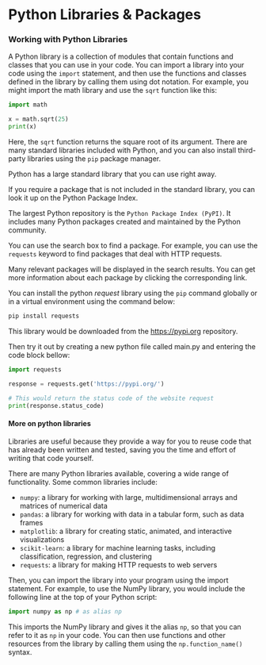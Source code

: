 # Python Libraries & Packages

### Working with Python Libraries

A Python library is a collection of modules that contain functions and classes that you can use in your code. You can import a library into your code using the `import` statement, and then use the functions and classes defined in the library by calling them using dot notation. For example, you might import the math library and use the `sqrt` function like this:

```python
import math

x = math.sqrt(25)
print(x)
```

Here, the `sqrt` function returns the square root of its argument. There are many standard libraries included with Python, and you can also install third-party libraries using the `pip` package manager.

Python has a large standard library that you can use right away.

If you require a package that is not included in the standard library, you can look it up on the Python Package Index.

The largest Python repository is the `Python Package Index (PyPI)`. It includes many Python packages created and maintained by the Python community.

You can use the search box to find a package. For example, you can use the `requests` keyword to find packages that deal with HTTP requests.

Many relevant packages will be displayed in the search results. You can get more information about each package by clicking the corresponding link.

You can install the python _request_ library using the `pip` command globally or in a virtual environment using the command below:

```bash
pip install requests
```

This library would be downloaded from the https://pypi.org repository.

Then try it out by creating a new python file called main.py and entering the code block bellow:

```python
import requests

response = requests.get('https://pypi.org/')

# This would return the status code of the website request
print(response.status_code)
```

#### More on python libraries

Libraries are useful because they provide a way for you to reuse code that has already been written and tested, saving you the time and effort of writing that code yourself.

There are many Python libraries available, covering a wide range of functionality. Some common libraries include:

* `numpy`: a library for working with large, multidimensional arrays and matrices of numerical data
* `pandas`: a library for working with data in a tabular form, such as data frames
* `matplotlib`: a library for creating static, animated, and interactive visualizations
* `scikit-learn`: a library for machine learning tasks, including classification, regression, and clustering
* `requests`: a library for making HTTP requests to web servers

Then, you can import the library into your program using the import statement. For example, to use the NumPy library, you would include the following line at the top of your Python script:

```python
import numpy as np # as alias np
```

This imports the NumPy library and gives it the alias `np`, so that you can refer to it as `np` in your code. You can then use functions and other resources from the library by calling them using the `np.function_name()` syntax.
